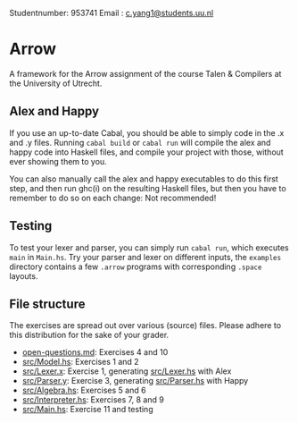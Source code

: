 Studentnumber: 953741
Email        : c.yang1@students.uu.nl

# Arrow
A framework for the Arrow assignment of the course Talen & Compilers at the University of Utrecht.

## Alex and Happy
If you use an up-to-date Cabal, you should be able to simply code in the .x and .y files.
Running `cabal build` or `cabal run` will compile the alex and happy code into Haskell
files, and compile your project with those, without ever showing them to you.

You can also manually call the alex and happy executables to do this first step,
and then run ghc(i) on the resulting Haskell files, but then you have to remember
to do so on each change: Not recommended!

## Testing
To test your lexer and parser, you can simply run `cabal run`, which executes `main` in `Main.hs`.
Try your parser and lexer on different inputs, the `examples` directory contains a few `.arrow` programs
with corresponding `.space` layouts.

## File structure
The exercises are spread out over various (source) files. Please adhere to this distribution for the sake of your grader.
 - [open-questions.md](open-questions.md): Exercises 4 and 10
 - [src/Model.hs](src/Model.hs): Exercises 1 and 2
 - [src/Lexer.x](src/Lexer.x): Exercise 1, generating [src/Lexer.hs](src/Lexer.hs) with Alex
 - [src/Parser.y](src/Parser.y): Exercise 3, generating [src/Parser.hs](src/Parser.hs) with Happy
 - [src/Algebra.hs](src/Algebra.hs): Exercises 5 and 6
 - [src/Interpreter.hs](src/Interpreter.hs): Exercises 7, 8 and 9
 - [src/Main.hs](src/Main.hs): Exercise 11 and testing
